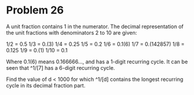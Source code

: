 Problem 26
==========

A unit fraction contains 1 in the numerator. The decimal representation of
the unit fractions with denominators 2 to 10 are given:

   1/2  =  0.5
   1/3  =  0.(3)
   1/4  =  0.25
   1/5  =  0.2
   1/6  =  0.1(6)
   1/7  =  0.(142857)
   1/8  =  0.125
   1/9  =  0.(1)
  1/10  =  0.1

Where 0.1(6) means 0.166666..., and has a 1-digit recurring cycle. It can
be seen that ^1/[7] has a 6-digit recurring cycle.

Find the value of d < 1000 for which ^1/[d] contains the longest recurring
cycle in its decimal fraction part.
